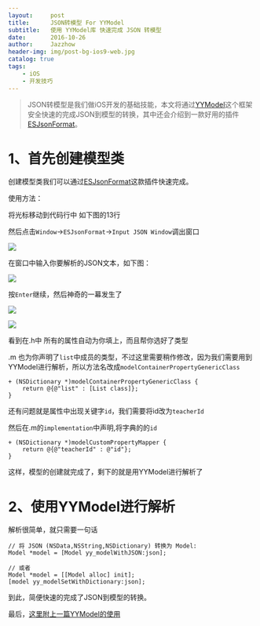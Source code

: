 ```yaml
---
layout:     post
title:      JSON转模型 For YYModel
subtitle:   使用 YYModel库 快速完成 JSON 转模型
date:       2016-10-26
author:     Jazzhow
header-img: img/post-bg-ios9-web.jpg
catalog: true
tags:
    - iOS
    - 开发技巧
---
```


>JSON转模型是我们做iOS开发的基础技能，本文将通过[YYModel](https://github.com/ibireme/YYModel)这个框架安全快速的完成JSON到模型的转换，其中还会介绍到一款好用的插件[ESJsonFormat](https://github.com/EnjoySR/ESJsonFormat-Xcode)。

# 1、首先创建模型类
创建模型类我们可以通过[ESJsonFormat](https://github.com/EnjoySR/ESJsonFormat-Xcode)这款插件快速完成。

使用方法：

将光标移动到代码行中 如下图的13行

然后点击`Window`->`ESJsonFormat`->`Input JSON Window`调出窗口


![](http://ww1.sinaimg.cn/large/006y8lVagw1f95tr49ed7j30no0csdir.jpg)

在窗口中输入你要解析的JSON文本，如下图：

![](http://ww4.sinaimg.cn/large/006y8lVagw1f97s13l4b9j30jv0e8dhp.jpg)

按`Enter`继续，然后神奇的一幕发生了

![](http://ww3.sinaimg.cn/large/006y8lVagw1f97s46k95tj30k30dydj9.jpg)

![](http://ww1.sinaimg.cn/large/006y8lVagw1f97s6yp9hmj30iw0b840m.jpg)

看到在.h中 所有的属性自动为你填上，而且帮你选好了类型

.m 也为你声明了`list`中成员的类型，不过这里需要稍作修改，因为我们需要用到YYModel进行解析，所以方法名改成`modelContainerPropertyGenericClass`

```
+ (NSDictionary *)modelContainerPropertyGenericClass {
    return @{@"list" : [List class]};
}

```

还有问题就是属性中出现关键字`id`，我们需要将id改为`teacherId`

然后在.m的`implementation`中声明,将字典的的`id`

```
+ (NSDictionary *)modelCustomPropertyMapper {
    return @{@"teacherId" : @"id"};
}
```

这样，模型的创建就完成了，剩下的就是用YYModel进行解析了

# 2、使用YYModel进行解析

解析很简单，就只需要一句话

```
// 将 JSON (NSData,NSString,NSDictionary) 转换为 Model:
Model *model = [Model yy_modelWithJSON:json];

// 或者
Model *model = [[Model alloc] init];
[model yy_modelSetWithDictionary:json];

```

到此，简便快速的完成了JSON到模型的转换。


最后，[这里附上一篇YYModel的使用](http://www.jianshu.com/p/25e678fa43d3)